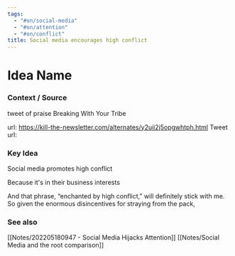```yaml
---
tags:
  - "#on/social-media"
  - "#on/attention"
  - "#on/conflict"
title: Social media encourages high conflict
---
```

# Idea Name

### Context / Source
tweet of praise
Breaking With Your Tribe

url: https://kill-the-newsletter.com/alternates/y2uii2j5opgwhtph.html
Tweet url: 

### Key Idea

Social media promotes high conflict

Because it's in their business interests

And that phrase, “enchanted by high conflict,” will definitely stick with me. So given the enormous disincentives for straying from the pack,

### See also
[[Notes/202205180947 - Social Media Hijacks Attention]]
[[Notes/Social Media and the root comparison]]